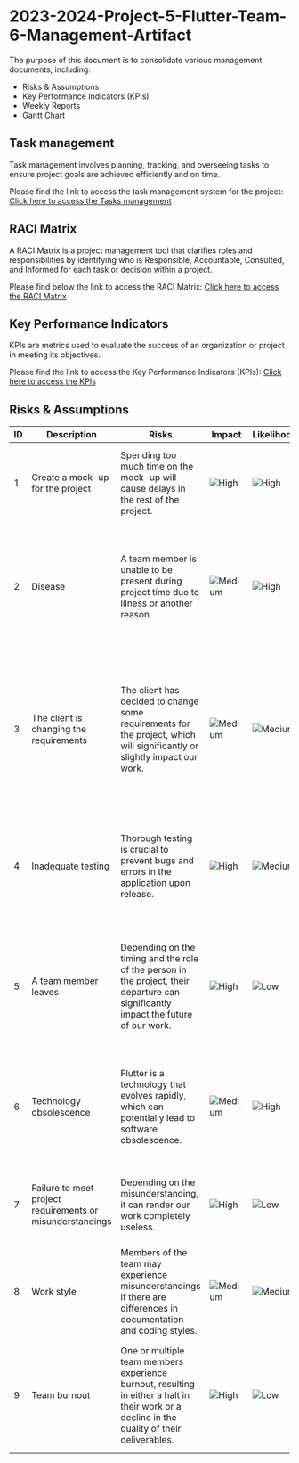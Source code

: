 # 2023-2024-Project-5-Flutter-Team-6-Management-Artifact

The purpose of this document is to consolidate various management documents, including:

- Risks & Assumptions
- Key Performance Indicators (KPIs)
- Weekly Reports
- Gantt Chart

## Task management

Task management involves planning, tracking, and overseeing tasks to ensure project goals are achieved efficiently and on time.

Please find the link to access the task management system for the project:
[Click here to access the Tasks management](https://github.com/orgs/algosup/projects/38/views/2)

## RACI Matrix

A RACI Matrix is a project management tool that clarifies roles and responsibilities by identifying who is Responsible, Accountable, Consulted, and Informed for each task or decision within a project.

Please find below the link to access the RACI Matrix: 
[Click here to access the RACI Matrix](https://docs.google.com/spreadsheets/d/10ZbWIpqn-2SadDrWjFHDADPKnfyFeKjgmvkHfTlshJc/edit?usp=sharing)

## Key Performance Indicators

KPIs are metrics used to evaluate the success of an organization or project in meeting its objectives.

Please find the link to access the Key Performance Indicators (KPIs):
[Click here to access the KPIs](https://docs.google.com/spreadsheets/d/1_NtD3N7J1JXPJ5G0PueC0aTPjuULL5pNOoYmKntFY4M/edit?usp=sharing)

## Risks & Assumptions

| ID  | Description                                                                                         | Risks                                                                                                                | Impact | Likelihood | Solution                                                                                                                                      |
| --- | --------------------------------------------------------------------------------------------------- | -------------------------------------------------------------------------------------------------------------------- | ------ | ---------- | --------------------------------------------------------------------------------------------------------------------------------------------- |
| 1 | Create a mock-up for the project | Spending too much time on the mock-up will cause delays in the rest of the project. | ![High](https://img.shields.io/badge/High-bb2124) | ![High](https://img.shields.io/badge/High-bb2124) | Divide the team so that some members work on the mock-up while the others focus on different tasks. |
| 2 | Disease | A team member is unable to be present during project time due to illness or another reason. | ![Medium](https://img.shields.io/badge/Medium-e6b400) | ![High](https://img.shields.io/badge/High-bb2124) | The team member will be able to work remotely by communicating through "Slack", our primary means of communication for this project. |
| 3 | The client is changing the requirements | The client has decided to change some requirements for the project, which will significantly or slightly impact our work. | ![Medium](https://img.shields.io/badge/Medium-e6b400) | ![Medium](https://img.shields.io/badge/Medium-e6b400) | Communicate frequently with the client to understand their new requirements. Then, on our side, try to avoid redoing any "unnecessary" work that was already completed. | 
| 4 | Inadequate testing | Thorough testing is crucial to prevent bugs and errors in the application upon release. | ![High](https://img.shields.io/badge/High-bb2124) | ![Medium](https://img.shields.io/badge/Medium-e6b400) | Regularly conducting tests using a structured process and ensuring that every functionality is reviewed after implementation. | 
| 5 | A team member leaves | Depending on the timing and the role of the person in the project, their departure can significantly impact the future of our work. | ![High](https://img.shields.io/badge/High-bb2124) | ![Low](https://img.shields.io/badge/Low-0b6623) | Distribute the tasks of the departing member among the team based on who is the furthest along in their progress compared to others. |
| 6 | Technology obsolescence | Flutter is a technology that evolves rapidly, which can potentially lead to software obsolescence. | ![Medium](https://img.shields.io/badge/Medium-e6b400) | ![High](https://img.shields.io/badge/High-bb2124) | Track the evolution of the technology in parallel and regularly review the software to ensure it remains up-to-date. |
| 7 | Failure to meet project requirements or misunderstandings | Depending on the misunderstanding, it can render our work completely useless. | ![High](https://img.shields.io/badge/High-bb2124) | ![Low](https://img.shields.io/badge/Low-0b6623) | Stay calm and rework the project by attempting to salvage any salvageable features. |
| 8 | Work style | Members of the team may experience misunderstandings if there are differences in documentation and coding styles. | ![Medium](https://img.shields.io/badge/Medium-e6b400) | ![Medium](https://img.shields.io/badge/Medium-e6b400) | Establish the style and coding conventions to be used in advance. |
| 9 | Team burnout | One or multiple team members experience burnout, resulting in either a halt in their work or a decline in the quality of their deliverables. | ![High](https://img.shields.io/badge/High-bb2124) | ![Low](https://img.shields.io/badge/Low-0b6623) | Do not leave the member(s) alone and provide support by offering mental assistance, aiding with their tasks, and offering advice. |